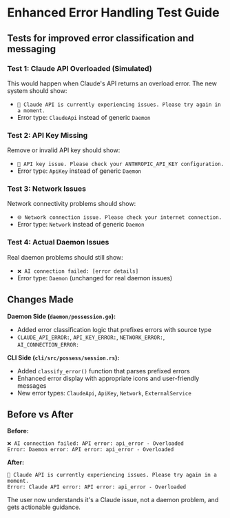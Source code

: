 # Enhanced Error Handling Test Guide

## Tests for improved error classification and messaging

### Test 1: Claude API Overloaded (Simulated)
This would happen when Claude's API returns an overload error. The new system should show:
- `🤖 Claude API is currently experiencing issues. Please try again in a moment.`
- Error type: `ClaudeApi` instead of generic `Daemon`

### Test 2: API Key Missing  
Remove or invalid API key should show:
- `🔑 API key issue. Please check your ANTHROPIC_API_KEY configuration.`
- Error type: `ApiKey` instead of generic `Daemon`

### Test 3: Network Issues
Network connectivity problems should show:
- `🌐 Network connection issue. Please check your internet connection.`
- Error type: `Network` instead of generic `Daemon`

### Test 4: Actual Daemon Issues
Real daemon problems should still show:
- `❌ AI connection failed: [error details]`
- Error type: `Daemon` (unchanged for real daemon issues)

## Changes Made

**Daemon Side (`daemon/possession.go`):**
- Added error classification logic that prefixes errors with source type
- `CLAUDE_API_ERROR:`, `API_KEY_ERROR:`, `NETWORK_ERROR:`, `AI_CONNECTION_ERROR:`

**CLI Side (`cli/src/possess/session.rs`):**
- Added `classify_error()` function that parses prefixed errors
- Enhanced error display with appropriate icons and user-friendly messages
- New error types: `ClaudeApi`, `ApiKey`, `Network`, `ExternalService`

## Before vs After

**Before:**
```
❌ AI connection failed: API error: api_error - Overloaded
Error: Daemon error: API error: api_error - Overloaded
```

**After:**
```
🤖 Claude API is currently experiencing issues. Please try again in a moment.
Error: Claude API error: API error: api_error - Overloaded
```

The user now understands it's a Claude issue, not a daemon problem, and gets actionable guidance.